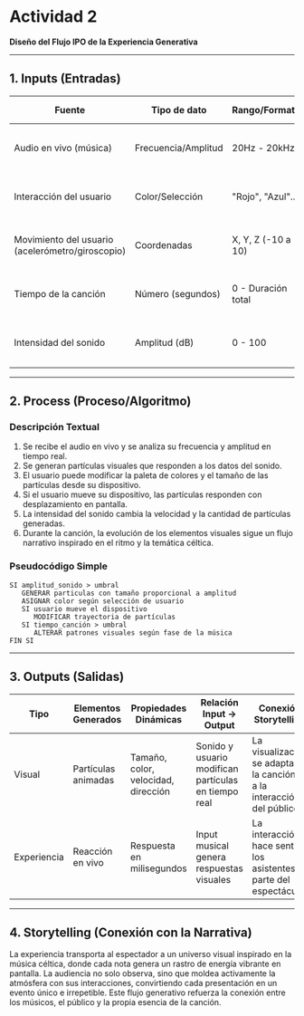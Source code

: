 # Actividad 2

**Diseño del Flujo IPO de la Experiencia Generativa**

---

## **1. Inputs (Entradas)**

| Fuente                | Tipo de dato   | Rango/Formato | Simulación? | Conexión con Storytelling |
|----------------------|---------------|--------------|-------------|-------------------------|
| Audio en vivo (música) | Frecuencia/Amplitud | 20Hz - 20kHz | No | Representa la base de la experiencia visual. |
| Interacción del usuario | Color/Selección | "Rojo", "Azul"... | No | Permite personalización visual de la experiencia. |
| Movimiento del usuario (acelerómetro/giroscopio) | Coordenadas | X, Y, Z (-10 a 10) | Opcional | Influye en el desplazamiento de las partículas. |
| Tiempo de la canción | Número (segundos) | 0 - Duración total | No | Controla la evolución de la experiencia en el tiempo. |
| Intensidad del sonido | Amplitud (dB) | 0 - 100 | No | Afecta el tamaño y la velocidad de las partículas. |

---

## **2. Process (Proceso/Algoritmo)**

### **Descripción Textual**
1. Se recibe el audio en vivo y se analiza su frecuencia y amplitud en tiempo real.
2. Se generan partículas visuales que responden a los datos del sonido.
3. El usuario puede modificar la paleta de colores y el tamaño de las partículas desde su dispositivo.
4. Si el usuario mueve su dispositivo, las partículas responden con desplazamiento en pantalla.
5. La intensidad del sonido cambia la velocidad y la cantidad de partículas generadas.
6. Durante la canción, la evolución de los elementos visuales sigue un flujo narrativo inspirado en el ritmo y la temática céltica.

### **Pseudocódigo Simple**
```
SI amplitud_sonido > umbral
   GENERAR particulas con tamaño proporcional a amplitud
   ASIGNAR color según selección de usuario
   SI usuario mueve el dispositivo
      MODIFICAR trayectoria de partículas
   SI tiempo_canción > umbral
      ALTERAR patrones visuales según fase de la música
FIN SI
```

---

## **3. Outputs (Salidas)**

| Tipo        | Elementos Generados | Propiedades Dinámicas | Relación Input -> Output | Conexión Storytelling |
|------------|--------------------|----------------------|-------------------------|-------------------------|
| Visual     | Partículas animadas | Tamaño, color, velocidad, dirección | Sonido y usuario modifican partículas en tiempo real | La visualización se adapta a la canción y a la interacción del público. |
| Experiencia | Reacción en vivo | Respuesta en milisegundos | Input musical genera respuestas visuales | La interacción hace sentir a los asistentes parte del espectáculo. |

---

## **4. Storytelling (Conexión con la Narrativa)**
La experiencia transporta al espectador a un universo visual inspirado en la música céltica, donde cada nota genera un rastro de energía vibrante en pantalla. La audiencia no solo observa, sino que moldea activamente la atmósfera con sus interacciones, convirtiendo cada presentación en un evento único e irrepetible. Este flujo generativo refuerza la conexión entre los músicos, el público y la propia esencia de la canción.

